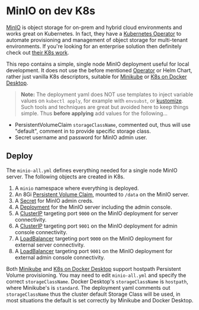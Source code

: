 # MinIO on dev K8s

[MinIO](https://min.io/) is object storage for on-prem and hybrid cloud environments and works great on Kubernetes.  In fact, they have a [Kubernetes Operator](https://github.com/minio/operator) to automate provisioning and management of object storage for multi-tenant environments.  If you're looking for an enterprise solution then definitely check out [their K8s work](https://docs.min.io/minio/k8s/).

This repo contains a simple, single node MinIO deployment useful for local development.  It does not use the before mentioned [Operator](https://github.com/minio/operator) or Helm Chart, rather just vanilla K8s descriptors, suitable for [Minikube](https://minikube.sigs.k8s.io/) or [K8s on Docker Desktop](https://docs.docker.com/desktop/kubernetes/).

> __Note:__ The deployment yaml does NOT use templates to inject variable values on `kubectl apply`, for example with `envsubst`, or [kustomize](https://kustomize.io/). Such tools and techniques are great but avoided here to keep things simple. Thus __before applying__ add values for the following...

* PersistentVolumeClaim `storageClassName`, commented out, thus will use "default", comment in to provide specific storage class.
* Secret username and password for MinIO admin user.

## Deploy

The `minio-all.yml` defines everything needed for a single node MinIO server. The following objects are created in K8s.


1. A `minio` namespace where everything is deployed.
2. An 8Gi [Persistent Volume Claim](https://kubernetes.io/docs/concepts/storage/persistent-volumes/#persistentvolumeclaims), mounted to `/data` on the MinIO server.
3. A [Secret](https://kubernetes.io/docs/concepts/configuration/secret/) for MinIO admin creds.
4. A [Deployment](https://kubernetes.io/docs/concepts/workloads/controllers/deployment/) for the MinIO server including the admin console.
5. A [ClusterIP](https://kubernetes.io/docs/concepts/services-networking/service/#defining-a-service) targeting port `9000` on the MinIO deployment for server connectivity.
6. A [ClusterIP](https://kubernetes.io/docs/concepts/services-networking/service/#defining-a-service) targeting port `9001` on the MinIO deployment for admin console connectivity.
7. A [LoadBalancer](https://kubernetes.io/docs/concepts/services-networking/service/#loadbalancer) targeting port `9000` on the MinIO deployment for external server connectivity.
8. A [LoadBalancer](https://kubernetes.io/docs/concepts/services-networking/service/#loadbalancer) targeting port `9001` on the MinIO deployment for external admin console connectivity.

Both [Minikube](https://minikube.sigs.k8s.io/) and [K8s on Docker Desktop](https://docs.docker.com/desktop/kubernetes/) support hostpath Persistent Volume provisioning. You may need to edit `minio-all.yml` and specify the correct `storageClassName`. Docker Desktop's `storageClassName` is `hostpath`, where Minikube's is `standard`. The deployment yaml comments out `storageClassName` thus the cluster default Storage Class will be used, in most situations the default is set correctly by Minikube and Docker Desktop.
